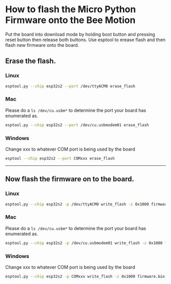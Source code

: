 # How to flash the Micro Python Firmware onto the Bee Motion


Put the board into download mode by holding boot button and pressing reset button then release both buttons. 
Use esptool to erease flash and then flash new firmware onto the board.

## Erase the flash.

### Linux
```bash
esptool.py --chip esp32s2 --port /dev/ttyACM0 erase_flash
```

### Mac
Please do a `ls /dev/cu.usbm*` to determine the port your board has enumerated as.
```bash
esptool.py --chip esp32s2 --port /dev/cu.usbmodem01 erase_flash
```

### Windows
Change xxx to whatever COM port is being used by the board
```bash
esptool --chip esp32s2 --port COMxxx erase_flash
```
__________________________________________________________________________________

## Now flash the firmware on to the board.

### Linux
```bash
esptool.py --chip esp32s2 -p /dev/ttyACM0 write_flash -z 0x1000 firmware.bin
```

### Mac
Please do a `ls /dev/cu.usbm*` to determine the port your board has enumerated as.
```bash
esptool.py --chip esp32s2 -p /dev/cu.usbmodem01 write_flash -z 0x1000 firmware.bin
```

### Windows
Change xxx to whatever COM port is being used by the board
```bash
esptool.py --chip esp32s2 -p COMxxx write_flash -z 0x1000 firmware.bin
